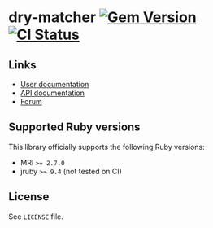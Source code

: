 <!--- this file is synced from dry-rb/template-gem project -->
[gem]: https://rubygems.org/gems/dry-matcher
[actions]: https://github.com/dry-rb/dry-matcher/actions

# dry-matcher [![Gem Version](https://badge.fury.io/rb/dry-matcher.svg)][gem] [![CI Status](https://github.com/dry-rb/dry-matcher/workflows/CI/badge.svg)][actions]

## Links

* [User documentation](https://dry-rb.org/gems/dry-matcher)
* [API documentation](http://rubydoc.info/gems/dry-matcher)
* [Forum](https://discourse.dry-rb.org)

## Supported Ruby versions

This library officially supports the following Ruby versions:

* MRI `>= 2.7.0`
* jruby `>= 9.4` (not tested on CI)

## License

See `LICENSE` file.
